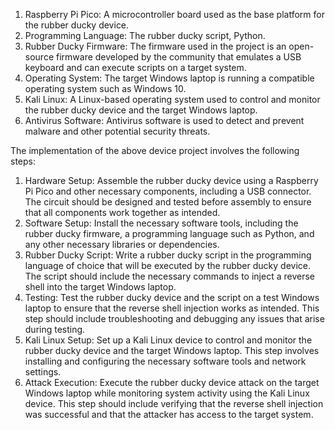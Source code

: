 1.	Raspberry Pi Pico: A microcontroller board used as the base platform for the rubber ducky device.
2.	Programming Language: The rubber ducky script, Python.
3.	Rubber Ducky Firmware: The firmware used in the project is an open-source firmware developed by the community that emulates a USB keyboard and can execute scripts on a target system.
4.	Operating System: The target Windows laptop is running a compatible operating system such as Windows 10.
5.	Kali Linux: A Linux-based operating system used to control and monitor the rubber ducky device and the target Windows laptop.
6.	Antivirus Software: Antivirus software is used to detect and prevent malware and other potential security threats.


The implementation of the above device project involves the following steps:
1.	Hardware Setup: Assemble the rubber ducky device using a Raspberry Pi Pico and other necessary components, including a USB connector. The circuit should be designed and tested before assembly to ensure that all components work together as intended.
2.	Software Setup: Install the necessary software tools, including the rubber ducky firmware, a programming language such as Python, and any other necessary libraries or dependencies.
3.	Rubber Ducky Script: Write a rubber ducky script in the programming language of choice that will be executed by the rubber ducky device. The script should include the necessary commands to inject a reverse shell into the target Windows laptop.
4.	Testing: Test the rubber ducky device and the script on a test Windows laptop to ensure that the reverse shell injection works as intended. This step should include troubleshooting and debugging any issues that arise during testing.
5.	Kali Linux Setup: Set up a Kali Linux device to control and monitor the rubber ducky device and the target Windows laptop. This step involves installing and configuring the necessary software tools and network settings.
6.	Attack Execution: Execute the rubber ducky device attack on the target Windows laptop while monitoring system activity using the Kali Linux device. This step should include verifying that the reverse shell injection was successful and that the attacker has access to the target system.
